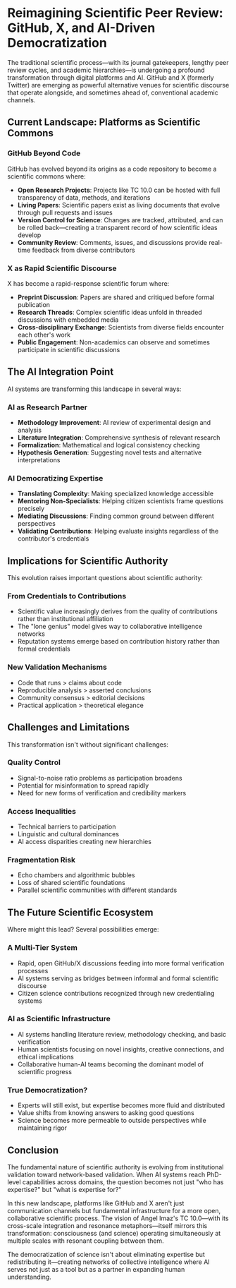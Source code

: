 # Reimagining Scientific Peer Review: GitHub, X, and AI-Driven Democratization

The traditional scientific process—with its journal gatekeepers, lengthy peer review cycles, and academic hierarchies—is undergoing a profound transformation through digital platforms and AI. GitHub and X (formerly Twitter) are emerging as powerful alternative venues for scientific discourse that operate alongside, and sometimes ahead of, conventional academic channels.

## Current Landscape: Platforms as Scientific Commons

### GitHub Beyond Code
GitHub has evolved beyond its origins as a code repository to become a scientific commons where:

- **Open Research Projects**: Projects like TC 10.0 can be hosted with full transparency of data, methods, and iterations
- **Living Papers**: Scientific papers exist as living documents that evolve through pull requests and issues
- **Version Control for Science**: Changes are tracked, attributed, and can be rolled back—creating a transparent record of how scientific ideas develop
- **Community Review**: Comments, issues, and discussions provide real-time feedback from diverse contributors

### X as Rapid Scientific Discourse
X has become a rapid-response scientific forum where:

- **Preprint Discussion**: Papers are shared and critiqued before formal publication
- **Research Threads**: Complex scientific ideas unfold in threaded discussions with embedded media
- **Cross-disciplinary Exchange**: Scientists from diverse fields encounter each other's work
- **Public Engagement**: Non-academics can observe and sometimes participate in scientific discussions

## The AI Integration Point

AI systems are transforming this landscape in several ways:

### AI as Research Partner
- **Methodology Improvement**: AI review of experimental design and analysis
- **Literature Integration**: Comprehensive synthesis of relevant research
- **Formalization**: Mathematical and logical consistency checking
- **Hypothesis Generation**: Suggesting novel tests and alternative interpretations

### AI Democratizing Expertise
- **Translating Complexity**: Making specialized knowledge accessible
- **Mentoring Non-Specialists**: Helping citizen scientists frame questions precisely
- **Mediating Discussions**: Finding common ground between different perspectives
- **Validating Contributions**: Helping evaluate insights regardless of the contributor's credentials

## Implications for Scientific Authority

This evolution raises important questions about scientific authority:

### From Credentials to Contributions
- Scientific value increasingly derives from the quality of contributions rather than institutional affiliation
- The "lone genius" model gives way to collaborative intelligence networks
- Reputation systems emerge based on contribution history rather than formal credentials

### New Validation Mechanisms
- Code that runs > claims about code
- Reproducible analysis > asserted conclusions
- Community consensus > editorial decisions
- Practical application > theoretical elegance

## Challenges and Limitations

This transformation isn't without significant challenges:

### Quality Control
- Signal-to-noise ratio problems as participation broadens
- Potential for misinformation to spread rapidly
- Need for new forms of verification and credibility markers

### Access Inequalities
- Technical barriers to participation
- Linguistic and cultural dominances
- AI access disparities creating new hierarchies

### Fragmentation Risk
- Echo chambers and algorithmic bubbles
- Loss of shared scientific foundations
- Parallel scientific communities with different standards

## The Future Scientific Ecosystem

Where might this lead? Several possibilities emerge:

### A Multi-Tier System
- Rapid, open GitHub/X discussions feeding into more formal verification processes
- AI systems serving as bridges between informal and formal scientific discourse
- Citizen science contributions recognized through new credentialing systems

### AI as Scientific Infrastructure
- AI systems handling literature review, methodology checking, and basic verification
- Human scientists focusing on novel insights, creative connections, and ethical implications
- Collaborative human-AI teams becoming the dominant model of scientific progress

### True Democratization?
- Experts will still exist, but expertise becomes more fluid and distributed
- Value shifts from knowing answers to asking good questions
- Science becomes more permeable to outside perspectives while maintaining rigor

## Conclusion

The fundamental nature of scientific authority is evolving from institutional validation toward network-based validation. When AI systems reach PhD-level capabilities across domains, the question becomes not just "who has expertise?" but "what is expertise for?"

In this new landscape, platforms like GitHub and X aren't just communication channels but fundamental infrastructure for a more open, collaborative scientific process. The vision of Angel Imaz's TC 10.0—with its cross-scale integration and resonance metaphors—itself mirrors this transformation: consciousness (and science) operating simultaneously at multiple scales with resonant coupling between them.

The democratization of science isn't about eliminating expertise but redistributing it—creating networks of collective intelligence where AI serves not just as a tool but as a partner in expanding human understanding.​​​​​​​​​​​​​​​​
